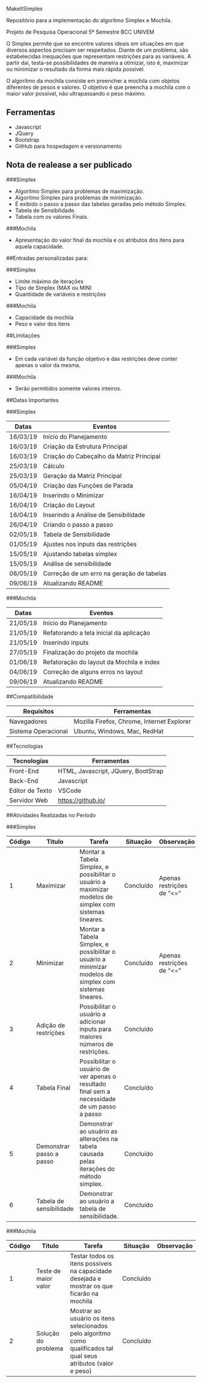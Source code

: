 MakeItSimplex

Repositório para a implementação do algoritmo Simplex e Mochila.

Projeto de Pesquisa Operacional
5º Semestre BCC UNIVEM

O Simplex permite que se encontre valores ideais em situações em que diversos aspectos precisam ser respeitados. Diante de um problema, são estabelecidas inequações que representam restrições para as variáveis. A partir daí, testa-se possibilidades de maneira a otimizar, isto é, maximizar ou minimizar o resultado da forma mais rápida possível.

O algoritmo da mochila consiste em preencher a mochila com objetos diferentes de pesos e valores. O objetivo é que preencha a mochila com o maior valor possível, não ultrapassando o peso máximo.


## Ferramentas

- Javascript
- JQuery
- Bootstrap
- GitHub para hospedagem e versionamento

## Nota de realease a ser publicado

###Simplex

- Algoritmo Simplex para problemas de maximização.
- Algoritmo Simplex para problemas de minimização.
- É exibido o passo a passo das tabelas geradas pelo método Simplex.
- Tabela de Sensibilidade.
- Tabela com os valores Finais.

###Mochila

- Apresentação do valor final da mochila e os atributos dos itens para aquela capacidade.

##Entradas personalizadas para:

###Simplex

- Limite máximo de iterações
- Tipo de Simplex (MAX ou MIN)
- Quantidade de variáveis e restrições

###Mochila
- Capacidade da mochila
- Peso e valor dos itens

##Limitações

###Simplex

- Em cada variável da função objetivo e das restrições deve conter apenas o valor da mesma.


###Mochila


- Serão permitidos somente valores inteiros.


##Datas Importantes

###Simplex

Datas | Eventos
----------- | ------
16/03/19    | Início do Planejamento
16/03/19    | Criação da Estrutura Principal
16/03/19    | Criação do Cabeçalho da Matriz Principal
25/03/19    | Cálculo
25/03/19    | Geração da Matriz Principal
05/04/19    | Criação das Funções de Parada
16/04/19    | Inserindo o Minimizar
16/04/19    | Criação do Layout
16/04/19    | Inserindo a Análise de Sensibilidade
26/04/19    | Criando o passo a passo
02/05/19    | Tabela de Sensibilidade
01/05/19    | Ajustes nos inputs das restrições
15/05/19    | Ajustando tabelas simplex
15/05/19    | Análise de sensibilidade
06/05/19    | Correção de um erro na geração de tabelas
09/06/19    | Atualizando README


###Mochila

Datas | Eventos
---------- | ------
21/05/19   | Início do Planejamento
21/05/19   | Refatorando a tela inicial da aplicação
21/05/19   | Inserindo inputs 
27/05/19   | Finalização do projeto da mochila
01/06/19   | Refatoração do layout da Mochila e index
04/06/19   | Correção de alguns erros no layout
09/06/19   | Atualizando README

##Compatibilidade

Requisitos | Ferramentas
--------- | ------
Navegadores     | Mozilla Firefox, Chrome, Internet Explorer
Sistema Operacional    | Ubuntu, Windows, Mac, RedHat

##Tecnologias

Tecnologias | Ferramentas
--------- | ------
Front-End     | HTML, Javascript, JQuery, BootStrap
Back-End    | Javascript
Editor de Texto  | VSCode
Servidor Web    | https://github.io/

##Atividades Realizadas no Período

###Simplex

Código | Título | Tarefa | Situação | Observação
--------- | ------ | -------| -------| -------
1 | Maximizar | Montar a Tabela Simplex, e possibilitar o usuário a maximizar modelos de simplex com sistemas lineares. | Concluído | Apenas restrições de “<=”
2 | Minimizar | Montar a Tabela Simplex, e possibilitar o usuário a minimizar modelos de simplex com sistemas lineares. | Concluído | Apenas restrições de “<=”
3 | Adição de restrições | Possibilitar o usuário a adicionar inputs para maiores números de restrições. | Concluído |
4 | Tabela Final | Possibilitar o usuário de ver apenas o resultado final sem a necessidade de um passo a passo | Concluído |
5 | Demonstrar passo a passo | Demonstrar ao usuário as alterações na tabela causada pelas iterações do método simplex. | Concluído|
6  | Tabela de sensibilidade | Demonstrar ao usuário a tabela de sensibilidade. |Concluído|

###Mochila

Código | Título | Tarefa | Situação | Observação
--------- | ------ | -------| -------| -------
1 | Teste de maior valor | Testar todos os itens possíveis na capacidade desejada e mostrar os que ficarão na mochila | Concluído |
2 | Solução do problema | Mostrar ao usuário os itens selecionados pelo algoritmo como qualificados tal qual seus atributos (valor e peso) | Concluído |
